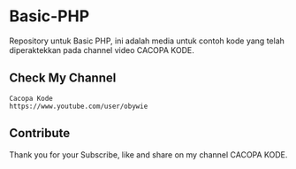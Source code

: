 # Basic-PHP
Repository untuk Basic PHP, ini adalah media untuk contoh kode yang telah diperaktekkan pada channel video CACOPA KODE.

## Check My Channel
```
Cacopa Kode
https://www.youtube.com/user/obywie
```
## Contribute
Thank you for your Subscribe, like and share on my channel CACOPA KODE.
